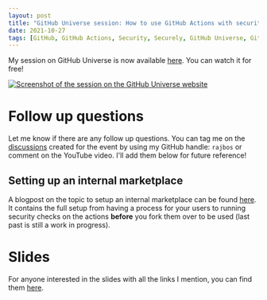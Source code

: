 ```yaml
---
layout: post
title: "GitHub Universe session: How to use GitHub Actions with security in mind"
date: 2021-10-27
tags: [GitHub, GitHub Actions, Security, Securely, GitHub Universe, GitHub Universe 2021, GitHub Universe Session]
---
```


My session on GitHub Universe is now available [here](https://www.youtube.com/watch?v=Ers-LcA7Nmc&list=PLXVVwOM8uv2zyhtF-aHwsyDbqsm_RGOGY&index=5). You can watch it for free!


[![Screenshot of the session on the GitHub Universe website](/images/2021/20211027/2021/20211027_GitHubUniverse.png)](https://www.youtube.com/watch?v=Ers-LcA7Nmc&list=PLXVVwOM8uv2zyhtF-aHwsyDbqsm_RGOGY&index=5)

# Follow up questions
Let me know if there are any follow up questions. You can tag me on the [discussions](https://github.com/githubevents/Universe2021/discussions) created for the event by using my GitHub handle: `rajbos` or comment on the YouTube video. I'll add them below for future reference!

## Setting up an internal marketplace
A blogpost on the topic to setup an internal marketplace can be found [here](https://devopsjournal.io/blog/2021/2021/10/14/GitHub-Actions-Internal-Marketplace). It contains the full setup from having a process for your users to running security checks on the actions **before** you fork them over to be used (last past is still a work in progress).

# Slides
For anyone interested in the slides with all the links I mention, you can find them [here](/slides/2021/20211027%20GitHub%20Actions%20security%20GitHub%20Universe.pdf).